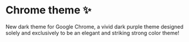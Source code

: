 # Chrome theme ✨

New dark theme for Google Chrome, a vivid dark purple theme designed solely and exclusively to be an elegant and striking strong color theme!
